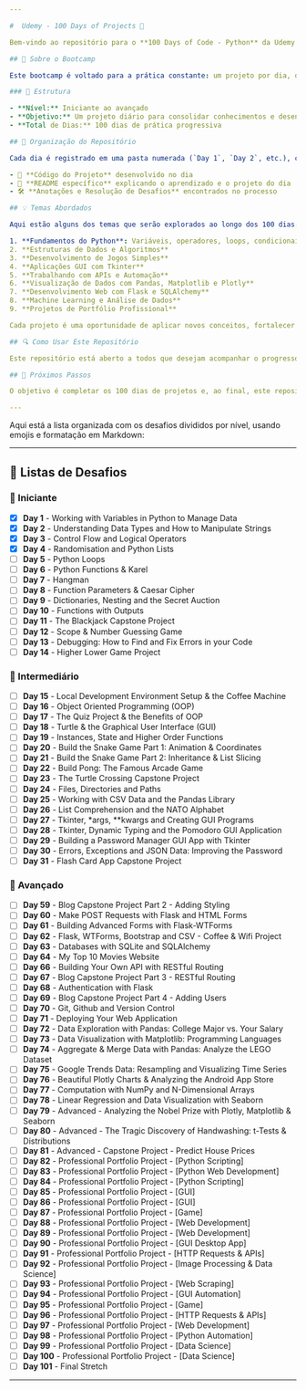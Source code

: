 ```yaml
---

#  Udemy - 100 Days of Projects 🐍

Bem-vindo ao repositório para o **100 Days of Code - Python** da Udemy! 🚀 Este curso, dividido em 100 dias, apresenta uma série de desafios e projetos práticos para aprender e dominar Python. Aqui, compartilho minha jornada, documentando cada dia de aprendizado. 🎓

## 📘 Sobre o Bootcamp

Este bootcamp é voltado para a prática constante: um projeto por dia, desde o nível iniciante até avançado. Cada dia traz um novo conceito, abrangendo desde fundamentos da linguagem até desenvolvimento web e análise de dados. 

### 📌 Estrutura

- **Nível:** Iniciante ao avançado 
- **Objetivo:** Um projeto diário para consolidar conhecimentos e desenvolver habilidades em Python 🧠
- **Total de Dias:** 100 dias de prática progressiva

## 📂 Organização do Repositório

Cada dia é registrado em uma pasta numerada (`Day 1`, `Day 2`, etc.), contendo:

- 📄 **Código do Projeto** desenvolvido no dia
- 📝 **README específico** explicando o aprendizado e o projeto do dia
- 🛠️ **Anotações e Resolução de Desafios** encontrados no processo

## 💡 Temas Abordados

Aqui estão alguns dos temas que serão explorados ao longo dos 100 dias:

1. **Fundamentos do Python**: Variáveis, operadores, loops, condicionais 🔄
2. **Estruturas de Dados e Algoritmos** 
3. **Desenvolvimento de Jogos Simples** 
4. **Aplicações GUI com Tkinter** 
5. **Trabalhando com APIs e Automação** 
6. **Visualização de Dados com Pandas, Matplotlib e Plotly** 
7. **Desenvolvimento Web com Flask e SQLAlchemy** 
8. **Machine Learning e Análise de Dados** 
9. **Projetos de Portfólio Profissional** 

Cada projeto é uma oportunidade de aplicar novos conceitos, fortalecer o aprendizado e construir habilidades práticas em programação.

## 🔍 Como Usar Este Repositório

Este repositório está aberto a todos que desejam acompanhar o progresso ou explorar os tópicos abordados. Sinta-se à vontade para navegar por cada pasta e aprender junto comigo! 

## 🎯 Próximos Passos

O objetivo é completar os 100 dias de projetos e, ao final, este repositório servirá como um portfólio que reflete o progresso e os conhecimentos adquiridos durante o curso. 💪

---
```


Aqui está a lista organizada com os desafios divididos por nível, usando emojis e formatação em Markdown:

---

## 💼 Listas de Desafios

### 📘 Iniciante

- [x] **Day 1** - Working with Variables in Python to Manage Data
- [x] **Day 2** - Understanding Data Types and How to Manipulate Strings
- [x] **Day 3** - Control Flow and Logical Operators
- [x] **Day 4** - Randomisation and Python Lists
- [ ] **Day 5** - Python Loops
- [ ] **Day 6** - Python Functions & Karel
- [ ] **Day 7** - Hangman
- [ ] **Day 8** - Function Parameters & Caesar Cipher
- [ ] **Day 9** - Dictionaries, Nesting and the Secret Auction
- [ ] **Day 10** - Functions with Outputs
- [ ] **Day 11** - The Blackjack Capstone Project
- [ ] **Day 12** - Scope & Number Guessing Game
- [ ] **Day 13** - Debugging: How to Find and Fix Errors in your Code
- [ ] **Day 14** - Higher Lower Game Project

### 📙 Intermediário

- [ ] **Day 15** - Local Development Environment Setup & the Coffee Machine
- [ ] **Day 16** - Object Oriented Programming (OOP)
- [ ] **Day 17** - The Quiz Project & the Benefits of OOP
- [ ] **Day 18** - Turtle & the Graphical User Interface (GUI)
- [ ] **Day 19** - Instances, State and Higher Order Functions
- [ ] **Day 20** - Build the Snake Game Part 1: Animation & Coordinates
- [ ] **Day 21** - Build the Snake Game Part 2: Inheritance & List Slicing
- [ ] **Day 22** - Build Pong: The Famous Arcade Game
- [ ] **Day 23** - The Turtle Crossing Capstone Project
- [ ] **Day 24** - Files, Directories and Paths
- [ ] **Day 25** - Working with CSV Data and the Pandas Library
- [ ] **Day 26** - List Comprehension and the NATO Alphabet
- [ ] **Day 27** - Tkinter, \*args, \*\*kwargs and Creating GUI Programs
- [ ] **Day 28** - Tkinter, Dynamic Typing and the Pomodoro GUI Application
- [ ] **Day 29** - Building a Password Manager GUI App with Tkinter
- [ ] **Day 30** - Errors, Exceptions and JSON Data: Improving the Password
- [ ] **Day 31** - Flash Card App Capstone Project

### 📕 Avançado

- [ ] **Day 59** - Blog Capstone Project Part 2 - Adding Styling
- [ ] **Day 60** - Make POST Requests with Flask and HTML Forms
- [ ] **Day 61** - Building Advanced Forms with Flask-WTForms
- [ ] **Day 62** - Flask, WTForms, Bootstrap and CSV - Coffee & Wifi Project
- [ ] **Day 63** - Databases with SQLite and SQLAlchemy
- [ ] **Day 64** - My Top 10 Movies Website
- [ ] **Day 66** - Building Your Own API with RESTful Routing
- [ ] **Day 67** - Blog Capstone Project Part 3 - RESTful Routing
- [ ] **Day 68** - Authentication with Flask
- [ ] **Day 69** - Blog Capstone Project Part 4 - Adding Users
- [ ] **Day 70** - Git, Github and Version Control
- [ ] **Day 71** - Deploying Your Web Application
- [ ] **Day 72** - Data Exploration with Pandas: College Major vs. Your Salary
- [ ] **Day 73** - Data Visualization with Matplotlib: Programming Languages
- [ ] **Day 74** - Aggregate & Merge Data with Pandas: Analyze the LEGO Dataset
- [ ] **Day 75** - Google Trends Data: Resampling and Visualizing Time Series
- [ ] **Day 76** - Beautiful Plotly Charts & Analyzing the Android App Store
- [ ] **Day 77** - Computation with NumPy and N-Dimensional Arrays
- [ ] **Day 78** - Linear Regression and Data Visualization with Seaborn
- [ ] **Day 79** - Advanced - Analyzing the Nobel Prize with Plotly, Matplotlib & Seaborn
- [ ] **Day 80** - Advanced - The Tragic Discovery of Handwashing: t-Tests & Distributions
- [ ] **Day 81** - Advanced - Capstone Project - Predict House Prices
- [ ] **Day 82** - Professional Portfolio Project - [Python Scripting]
- [ ] **Day 83** - Professional Portfolio Project - [Python Web Development]
- [ ] **Day 84** - Professional Portfolio Project - [Python Scripting]
- [ ] **Day 85** - Professional Portfolio Project - [GUI]
- [ ] **Day 86** - Professional Portfolio Project - [GUI]
- [ ] **Day 87** - Professional Portfolio Project - [Game]
- [ ] **Day 88** - Professional Portfolio Project - [Web Development]
- [ ] **Day 89** - Professional Portfolio Project - [Web Development]
- [ ] **Day 90** - Professional Portfolio Project - [GUI Desktop App]
- [ ] **Day 91** - Professional Portfolio Project - [HTTP Requests & APIs]
- [ ] **Day 92** - Professional Portfolio Project - [Image Processing & Data Science]
- [ ] **Day 93** - Professional Portfolio Project - [Web Scraping]
- [ ] **Day 94** - Professional Portfolio Project - [GUI Automation]
- [ ] **Day 95** - Professional Portfolio Project - [Game]
- [ ] **Day 96** - Professional Portfolio Project - [HTTP Requests & APIs]
- [ ] **Day 97** - Professional Portfolio Project - [Web Development]
- [ ] **Day 98** - Professional Portfolio Project - [Python Automation]
- [ ] **Day 99** - Professional Portfolio Project - [Data Science]
- [ ] **Day 100** - Professional Portfolio Project - [Data Science]
- [ ] **Day 101** - Final Stretch

---
